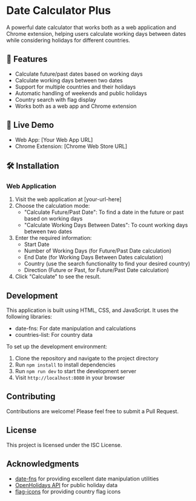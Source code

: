 # Date Calculator Plus

A powerful date calculator that works both as a web application and Chrome extension, helping users calculate working days between dates while considering holidays for different countries.

## 🌟 Features

- Calculate future/past dates based on working days
- Calculate working days between two dates
- Support for multiple countries and their holidays
- Automatic handling of weekends and public holidays
- Country search with flag display
- Works both as a web app and Chrome extension

## 🚀 Live Demo

- Web App: [Your Web App URL]
- Chrome Extension: [Chrome Web Store URL]

## 🛠️ Installation

### Web Application

1. Visit the web application at [your-url-here]
2. Choose the calculation mode:
   - "Calculate Future/Past Date": To find a date in the future or past based on working days
   - "Calculate Working Days Between Dates": To count working days between two dates
3. Enter the required information:
   - Start Date
   - Number of Working Days (for Future/Past Date calculation)
   - End Date (for Working Days Between Dates calculation)
   - Country (use the search functionality to find your desired country)
   - Direction (Future or Past, for Future/Past Date calculation)
4. Click "Calculate" to see the result.

## Development

This application is built using HTML, CSS, and JavaScript. It uses the following libraries:

- date-fns: For date manipulation and calculations
- countries-list: For country data

To set up the development environment:

1. Clone the repository and navigate to the project directory
2. Run `npm install` to install dependencies
3. Run `npm run dev` to start the development server
4. Visit `http://localhost:8080` in your browser

## Contributing

Contributions are welcome! Please feel free to submit a Pull Request.

## License

This project is licensed under the ISC License.

## Acknowledgments

- [date-fns](https://date-fns.org/) for providing excellent date manipulation utilities
- [OpenHolidays API](https://openholidaysapi.org/) for public holiday data
- [flag-icons](https://flagicons.lipis.dev/) for providing country flag icons
